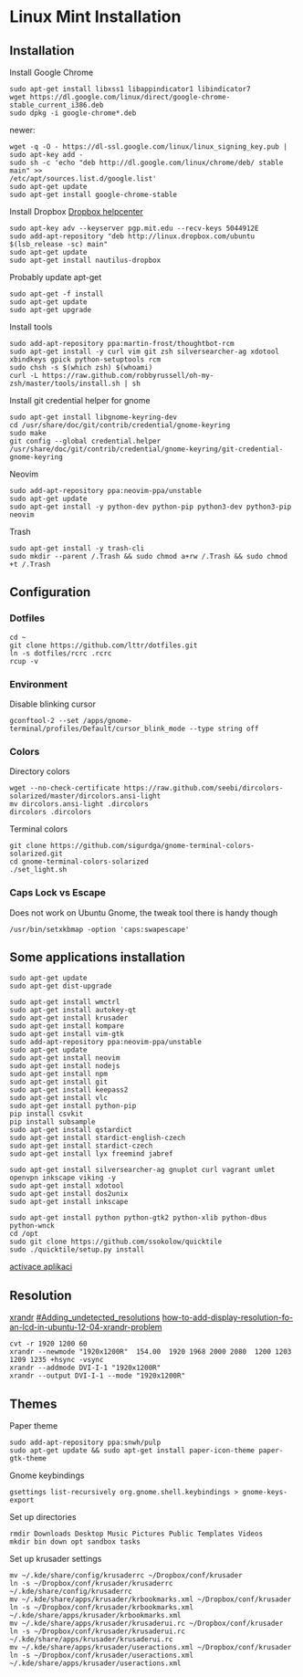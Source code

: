 Linux Mint Installation
=======================

## Installation

Install Google Chrome
```
sudo apt-get install libxss1 libappindicator1 libindicator7
wget https://dl.google.com/linux/direct/google-chrome-stable_current_i386.deb
sudo dpkg -i google-chrome*.deb
```

newer:
```
wget -q -O - https://dl-ssl.google.com/linux/linux_signing_key.pub | sudo apt-key add - 
sudo sh -c 'echo "deb http://dl.google.com/linux/chrome/deb/ stable main" >> 
/etc/apt/sources.list.d/google.list'
sudo apt-get update 
sudo apt-get install google-chrome-stable
```

Install Dropbox
[Dropbox helpcenter](https://www.dropbox.com/en/help/246)
```
sudo apt-key adv --keyserver pgp.mit.edu --recv-keys 5044912E
sudo add-apt-repository "deb http://linux.dropbox.com/ubuntu $(lsb_release -sc) main"
sudo apt-get update
sudo apt-get install nautilus-dropbox
```


Probably update apt-get
```
sudo apt-get -f install
sudo apt-get update
sudo apt-get upgrade
```

Install tools
```
sudo add-apt-repository ppa:martin-frost/thoughtbot-rcm
sudo apt-get install -y curl vim git zsh silversearcher-ag xdotool xbindkeys gpick python-setuptools rcm
sudo chsh -s $(which zsh) $(whoami)
curl -L https://raw.github.com/robbyrussell/oh-my-zsh/master/tools/install.sh | sh
```

Install git credential helper for gnome
```
sudo apt-get install libgnome-keyring-dev
cd /usr/share/doc/git/contrib/credential/gnome-keyring
sudo make
git config --global credential.helper 
/usr/share/doc/git/contrib/credential/gnome-keyring/git-credential-gnome-keyring
```

Neovim
```
sudo add-apt-repository ppa:neovim-ppa/unstable
sudo apt-get update
sudo apt-get install -y python-dev python-pip python3-dev python3-pip neovim
```

Trash
```
sudo apt-get install -y trash-cli
sudo mkdir --parent /.Trash && sudo chmod a+rw /.Trash && sudo chmod +t /.Trash
```


## Configuration


### Dotfiles
```
cd ~
git clone https://github.com/lttr/dotfiles.git
ln -s dotfiles/rcrc .rcrc
rcup -v
```

### Environment

Disable blinking cursor
```
gconftool-2 --set /apps/gnome-terminal/profiles/Default/cursor_blink_mode --type string off
```

### Colors

Directory colors
```
wget --no-check-certificate https://raw.github.com/seebi/dircolors-solarized/master/dircolors.ansi-light
mv dircolors.ansi-light .dircolors
dircolors .dircolors
```

Terminal colors
```
git clone https://github.com/sigurdga/gnome-terminal-colors-solarized.git
cd gnome-terminal-colors-solarized
./set_light.sh
```
### Caps Lock vs Escape
Does not work on Ubuntu Gnome, the tweak tool there is handy though
```
/usr/bin/setxkbmap -option 'caps:swapescape'
```

## Some applications installation
```
sudo apt-get update
sudo apt-get dist-upgrade

sudo apt-get install wmctrl
sudo apt-get install autokey-qt
sudo apt-get install krusader
sudo apt-get install kompare
sudo apt-get install vim-gtk
sudo add-apt-repository ppa:neovim-ppa/unstable
sudo apt-get update
sudo apt-get install neovim
sudo apt-get install nodejs
sudo apt-get install npm
sudo apt-get install git
sudo apt-get install keepass2
sudo apt-get install vlc
sudo apt-get install python-pip
pip install csvkit
pip install subsample
sudo apt-get install qstardict
sudo apt-get install stardict-english-czech
sudo apt-get install stardict-czech
sudo apt-get install lyx freemind jabref

sudo apt-get install silversearcher-ag gnuplot curl vagrant umlet openvpn inkscape viking -y
sudo apt-get install xdotool
sudo apt-get install dos2unix
sudo apt-get install inkscape

sudo apt-get install python python-gtk2 python-xlib python-dbus python-wnck
cd /opt
sudo git clone https://github.com/ssokolow/quicktile
sudo ./quicktile/setup.py install
```

[activace aplikaci](http://superuser.com/questions/16647/custom-hotkey-shortcut-to-open-bring-to-front-an-app)


## Resolution

[xrandr](https://wiki.archlinux.org/index.php/xrandr)
[#Adding_undetected_resolutions](https://wiki.ubuntu.com/X/Config/Resolution/#Adding_undetected_resolutions)
[how-to-add-display-resolution-fo-an-lcd-in-ubuntu-12-04-xrandr-problem](http://askubuntu.com/questions/138408/how-to-add-display-resolution-fo-an-lcd-in-ubuntu-12-04-xrandr-problem)

```
cvt -r 1920 1200 60
xrandr --newmode "1920x1200R"  154.00  1920 1968 2000 2080  1200 1203 1209 1235 +hsync -vsync
xrandr --addmode DVI-I-1 "1920x1200R"
xrandr --output DVI-I-1 --mode "1920x1200R"
```

## Themes

Paper theme
```
sudo add-apt-repository ppa:snwh/pulp
sudo apt-get update && sudo apt-get install paper-icon-theme paper-gtk-theme
```

Gnome keybindings
```
gsettings list-recursively org.gnome.shell.keybindings > gnome-keys-export
```


Set up directories
```
rmdir Downloads Desktop Music Pictures Public Templates Videos
mkdir bin down opt sandbox tasks
```

Set up krusader settings
```
mv ~/.kde/share/config/krusaderrc ~/Dropbox/conf/krusader
ln -s ~/Dropbox/conf/krusader/krusaderrc ~/.kde/share/config/krusaderrc 
mv ~/.kde/share/apps/krusader/krbookmarks.xml ~/Dropbox/conf/krusader
ln -s ~/Dropbox/conf/krusader/krbookmarks.xml ~/.kde/share/apps/krusader/krbookmarks.xml 
mv ~/.kde/share/apps/krusader/krusaderui.rc ~/Dropbox/conf/krusader
ln -s ~/Dropbox/conf/krusader/krusaderui.rc ~/.kde/share/apps/krusader/krusaderui.rc 
mv ~/.kde/share/apps/krusader/useractions.xml ~/Dropbox/conf/krusader
ln -s ~/Dropbox/conf/krusader/useractions.xml ~/.kde/share/apps/krusader/useractions.xml 
```

